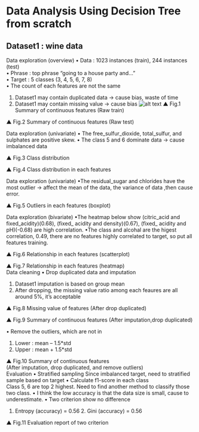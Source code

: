 # Data Analysis Using Decision Tree from scratch
## Dataset1 : wine data 
Data exploration (overview) 
 •	Data : 1023 instances (train), 244 instances (test) <br />
 •	Phrase : top phrase “going to a house party and…” <br />
 •	Target : 5 classes (3, 4, 5, 6, 7, 8) <br />
 •	The count of each features are not the same <br />
1.	Dataset1 may contain duplicated data → cause bias, waste of time 
2.	Dataset1 may contain missing value   → cause bias 
  ![alt text](https://github.com/Ray-red-byte/Data_Analysis_DecisionTree/assets/72739609/56d7f234-f618-4c21-a7fb-f8ac4a79576b)
  ▲ Fig.1 Summary of continuous features (Raw train) 
  
  ▲ Fig.2 Summary of continuous features (Raw test) 
 
 
 
 
 
 
 
Data exploration (univariate) 
•	The free_sulfur_dioxide, total_sulfur, and sulphates are positive skew. 
•	The class 5 and 6 dominate data → cause imbalanced data 
      
▲ Fig.3 Class distribution    
 
      
▲ Fig.4 Class distribution in each features  
 
 
 
 
Data exploration (univariate) 
•The residual_sugar and chlorides have the most outlier 
  → affect the mean of the data, the variance of data ,then cause error. 
  
  
▲ Fig.5 Outliers in each features (boxplot) 
 
Data exploration (bivariate) 
•The heatmap below show (citric_acid and fixed_acidity)(0.68), (fixed_ acidity                  	and density)(0.67), (fixed_ acidity and pH)(-0.68) are high correlation. 
•The class and alcohal are the higest correlation, 0.49, there are no features highly   	correlated to target, so put all features training. 
  
▲ Fig.6 Relationship in each features (scatterplot) 
 
  
▲ Fig.7 Relationship in each features (heatmap)  
Data cleaning 
• Drop duplicated data and imputation 
1.	Dataset1 imputation is based on group mean 
2.	After dropping, the missing value ratio among each feaures are all around 5%, it’s 
 	acceptable 
  
▲ Fig.8 Missing value of features (After drop duplicated) 
  
▲ Fig.9 Summary of continuous features (After imputation,drop duplicated) 
 
  • Remove the outliers, which are not in   
1.	Lower : mean – 1.5*std 
2.	Upper : mean + 1.5*std 
   
  
▲ Fig.10 Summary of continuous features  
(After imputation, drop duplicated, and remove outliers)  
Evaluation 
•	Stratified sampling 
 Since imbalanced target, need to stratified sample based on target 
•	Calculate f1-score in each class  
 Class 5, 6 are top 2 highest. Need to find another method to classify those two class. 
•	I think the low accuracy is that the data size is small, cause to underestimate. 
•	Two criterion show no difference   
   1. Entropy (accuracy) = 0.56     2. Gini (accuracy) = 0.56 
   
▲ Fig.11 Evaluation report of two criterion  

   
